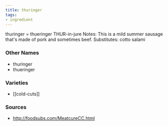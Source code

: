 ```yaml
---
title: thuringer
tags:
- ingredient
---
```

thuringer = thueringer THUR-in-jure Notes: This is a mild summer sausage that's made of pork and sometimes beef. Substitutes: cotto salami

### Other Names

* thuringer
* thueringer

### Varieties

* [[cold-cuts]]

### Sources
* http://foodsubs.com/MeatcureCC.html
